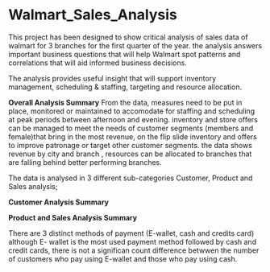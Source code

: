 # Walmart_Sales_Analysis
This project has been designed to show critical analysis of sales data of walmart for 3 branches for the first quarter of the year. the analysis answers important business questions that will help Walmart spot patterns and correlations that will aid informed business decisions.

The analysis provides useful insight that will support inventory management, scheduling & staffing, targeting and resource allocation.

**Overall Analysis Summary**
From the data,  measures need to be put in place, monitored or maintained to accomodate for staffing and scheduling at peak periods between afternoon and evening. inventory and store offers can be managed to meet the needs of customer segments (members and female)that bring in the most revenue, on the flip slide inventory and offers to improve patronage or target other customer segments. the data shows revenue by city and branch , resources can be allocated to branches that are falling behind better performing branches.

The data is analysed in 3 different sub-categories Customer, Product and Sales analysis;

**Customer Analysis Summary**

**Product and Sales Analysis Summary**


There are 3 distinct methods of payment (E-wallet, cash and credits card) although E- wallet is the most used payment method followed by cash and credit cards, there is not a significan count difference betwwen the number of customers who pay using E-wallet and those who pay using cash.
